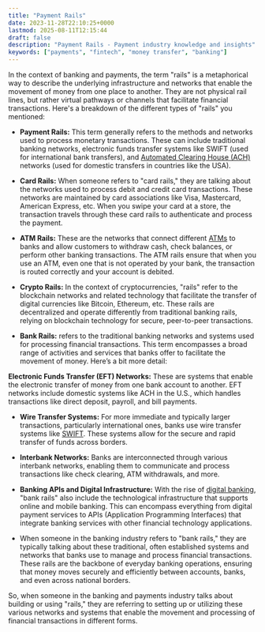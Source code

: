 ```yaml
---
title: "Payment Rails"
date: 2023-11-28T22:10:25+0000
lastmod: 2025-08-11T12:15:44
draft: false
description: "Payment Rails - Payment industry knowledge and insights"
keywords: ["payments", "fintech", "money transfer", "banking"]
---
```


In the context of banking and payments, the term "rails" is a metaphorical way to describe the underlying infrastructure and networks that enable the movement of money from one place to another. They are not physical rail lines, but rather virtual pathways or channels that facilitate financial transactions. Here's a breakdown of the different types of "rails" you mentioned:

- **Payment Rails:** This term generally refers to the methods and networks used to process monetary transactions. These can include traditional banking networks, electronic funds transfer systems like SWIFT (used for international bank transfers), and [Automated Clearing House (ACH)](https://faisalkhanllc.xyz/resources/payments-wiki/a/automated-clearing-house-ach/) networks (used for domestic transfers in countries like the USA).

- **Card Rails:** When someone refers to "card rails," they are talking about the networks used to process debit and credit card transactions. These networks are maintained by card associations like Visa, Mastercard, American Express, etc. When you swipe your card at a store, the transaction travels through these card rails to authenticate and process the payment.

- **ATM Rails:** These are the networks that connect different [ATMs](https://faisalkhanllc.xyz/resources/payments-wiki/a/automated-teller-machine-atm/) to banks and allow customers to withdraw cash, check balances, or perform other banking transactions. The ATM rails ensure that when you use an ATM, even one that is not operated by your bank, the transaction is routed correctly and your account is debited.

- **Crypto Rails:** In the context of cryptocurrencies, "rails" refer to the blockchain networks and related technology that facilitate the transfer of digital currencies like Bitcoin, Ethereum, etc. These rails are decentralized and operate differently from traditional banking rails, relying on blockchain technology for secure, peer-to-peer transactions.

- **Bank Rails:** refers to the traditional banking networks and systems used for processing financial transactions. This term encompasses a broad range of activities and services that banks offer to facilitate the movement of money. Here’s a bit more detail:

**Electronic Funds Transfer (EFT) Networks:** These are systems that enable the electronic transfer of money from one bank account to another. EFT networks include domestic systems like ACH in the U.S., which handles transactions like direct deposit, payroll, and bill payments.

- **Wire Transfer Systems:** For more immediate and typically larger transactions, particularly international ones, banks use wire transfer systems like [SWIFT](https://faisalkhanllc.xyz/resources/payments-wiki/s/society-for-worldwide-interbank-financial-telecommunication-swift/). These systems allow for the secure and rapid transfer of funds across borders.

- **Interbank Networks:** Banks are interconnected through various interbank networks, enabling them to communicate and process transactions like check clearing, ATM withdrawals, and more.

- **Banking APIs and Digital Infrastructure:** With the rise of [digital banking](https://faisalkhanllc.xyz/resources/payments-wiki/d/digital-bank/), "bank rails" also include the technological infrastructure that supports online and mobile banking. This can encompass everything from digital payment services to APIs (Application Programming Interfaces) that integrate banking services with other financial technology applications.

- When someone in the banking industry refers to "bank rails," they are typically talking about these traditional, often established systems and networks that banks use to manage and process financial transactions. These rails are the backbone of everyday banking operations, ensuring that money moves securely and efficiently between accounts, banks, and even across national borders.

So, when someone in the banking and payments industry talks about building or using "rails," they are referring to setting up or utilizing these various networks and systems that enable the movement and processing of financial transactions in different forms.
